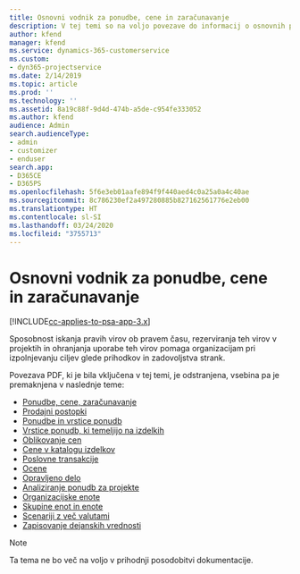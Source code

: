 ```yaml
---
title: Osnovni vodnik za ponudbe, cene in zaračunavanje
description: V tej temi so na voljo povezave do informacij o osnovnih ponudbah, cenah in zaračunavanju v aplikaciji Project Service Automation.
author: kfend
manager: kfend
ms.service: dynamics-365-customerservice
ms.custom:
- dyn365-projectservice
ms.date: 2/14/2019
ms.topic: article
ms.prod: ''
ms.technology: ''
ms.assetid: 8a19c88f-9d4d-474b-a5de-c954fe333052
ms.author: kfend
audience: Admin
search.audienceType:
- admin
- customizer
- enduser
search.app:
- D365CE
- D365PS
ms.openlocfilehash: 5f6e3eb01aafe894f9f440aed4c0a25a0a4c40ae
ms.sourcegitcommit: 8c786230ef2a497280885b827162561776e2eb00
ms.translationtype: HT
ms.contentlocale: sl-SI
ms.lasthandoff: 03/24/2020
ms.locfileid: "3755713"
---
```

# <a name="basic-guide-to-quoting-pricing-and-billing"></a>Osnovni vodnik za ponudbe, cene in zaračunavanje

[!INCLUDE[cc-applies-to-psa-app-3.x](../../includes/cc-applies-to-psa-app-3x.md)]

Sposobnost iskanja pravih virov ob pravem času, rezerviranja teh virov v projektih in ohranjanja uporabe teh virov pomaga organizacijam pri izpolnjevanju ciljev glede prihodkov in zadovoljstva strank. 

Povezava PDF, ki je bila vključena v tej temi, je odstranjena, vsebina pa je premaknjena v naslednje teme:

- [Ponudbe, cene, zaračunavanje](../quote-bill-price.md)
- [Prodajni postopki](../basic-sales-process.md)
- [Ponudbe in vrstice ponudb](../basic-quote-lines.md)
- [Vrstice ponudb, ki temeljijo na izdelkih](../product-based-quote-lines.md)
- [Oblikovanje cen](../basic-pricing.md)
- [Cene v katalogu izdelkov](../product-catalog-pricing.md)
- [Poslovne transakcije](../basic-business-transactions.md)
- [Ocene](../estimates.md)
- [Opravljeno delo](../actuals.md)
- [Analiziranje ponudb za projekte](../basic-analyzing-quotes.md)
- [Organizacijske enote](../advanced-organizational.md)
- [Skupine enot in enote](../advanced-units.md)
- [Scenariji z več valutami](../advanced-currency.md)
- [Zapisovanje dejanskih vrednosti](../advanced-actuals.md)

> [!NOTE]
> Ta tema ne bo več na voljo v prihodnji posodobitvi dokumentacije. 
